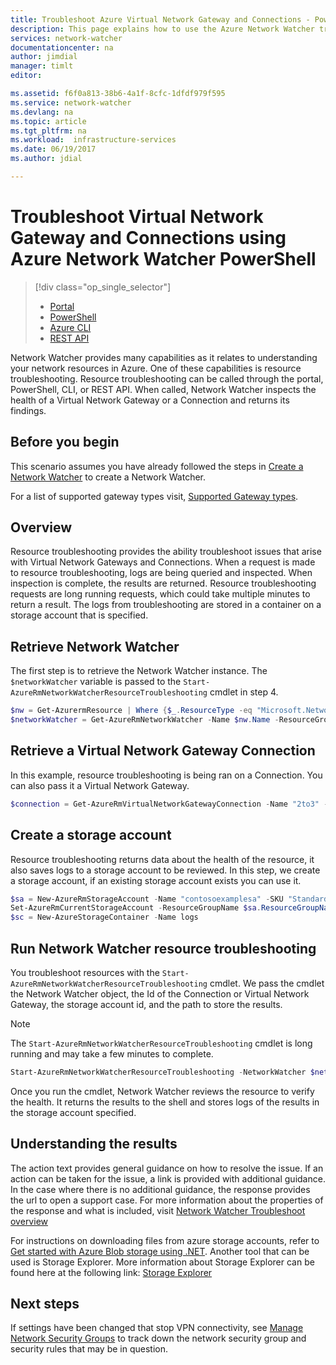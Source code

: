 ```yaml
---
title: Troubleshoot Azure Virtual Network Gateway and Connections - PowerShell | Microsoft Docs
description: This page explains how to use the Azure Network Watcher troubleshoot PowerShell cmdlet
services: network-watcher
documentationcenter: na
author: jimdial
manager: timlt
editor: 

ms.assetid: f6f0a813-38b6-4a1f-8cfc-1dfdf979f595
ms.service: network-watcher
ms.devlang: na
ms.topic: article
ms.tgt_pltfrm: na
ms.workload:  infrastructure-services
ms.date: 06/19/2017
ms.author: jdial

---
```


# Troubleshoot Virtual Network Gateway and Connections using Azure Network Watcher PowerShell

> [!div class="op_single_selector"]
> - [Portal](diagnose-communication-problem-between-networks.md)
> - [PowerShell](network-watcher-troubleshoot-manage-powershell.md)
> - [Azure CLI](network-watcher-troubleshoot-manage-cli.md)
> - [REST API](network-watcher-troubleshoot-manage-rest.md)

Network Watcher provides many capabilities as it relates to understanding your network resources in Azure. One of these capabilities is resource troubleshooting. Resource troubleshooting can be called through the portal, PowerShell, CLI, or REST API. When called, Network Watcher inspects the health of a Virtual Network Gateway or a Connection and returns its findings.

## Before you begin

This scenario assumes you have already followed the steps in [Create a Network Watcher](network-watcher-create.md) to create a Network Watcher.

For a list of supported gateway types visit, [Supported Gateway types](network-watcher-troubleshoot-overview.md#supported-gateway-types).

## Overview

Resource troubleshooting provides the ability troubleshoot issues that arise with Virtual Network Gateways and Connections. When a request is made to resource troubleshooting, logs are being queried and inspected. When inspection is complete, the results are returned. Resource troubleshooting requests are long running requests, which could take multiple minutes to return a result. The logs from troubleshooting are stored in a container on a storage account that is specified.

## Retrieve Network Watcher

The first step is to retrieve the Network Watcher instance. The `$networkWatcher` variable is passed to the `Start-AzureRmNetworkWatcherResourceTroubleshooting` cmdlet in step 4.

```powershell
$nw = Get-AzurermResource | Where {$_.ResourceType -eq "Microsoft.Network/networkWatchers" -and $_.Location -eq "WestCentralUS" } 
$networkWatcher = Get-AzureRmNetworkWatcher -Name $nw.Name -ResourceGroupName $nw.ResourceGroupName 
```

## Retrieve a Virtual Network Gateway Connection

In this example, resource troubleshooting is being ran on a Connection. You can also pass it a Virtual Network Gateway.

```powershell
$connection = Get-AzureRmVirtualNetworkGatewayConnection -Name "2to3" -ResourceGroupName "testrg"
```

## Create a storage account

Resource troubleshooting returns data about the health of the resource, it also saves logs to a storage account to be reviewed. In this step, we create a storage account, if an existing storage account exists you can use it.

```powershell
$sa = New-AzureRmStorageAccount -Name "contosoexamplesa" -SKU "Standard_LRS" -ResourceGroupName "testrg" -Location "WestCentralUS"
Set-AzureRmCurrentStorageAccount -ResourceGroupName $sa.ResourceGroupName -Name $sa.StorageAccountName
$sc = New-AzureStorageContainer -Name logs
```

## Run Network Watcher resource troubleshooting

You troubleshoot resources with the `Start-AzureRmNetworkWatcherResourceTroubleshooting` cmdlet. We pass the cmdlet the Network Watcher object, the Id of the Connection or Virtual Network Gateway, the storage account id, and the path to store the results.

> [!NOTE]
> The `Start-AzureRmNetworkWatcherResourceTroubleshooting` cmdlet is long running and may take a few minutes to complete.

```powershell
Start-AzureRmNetworkWatcherResourceTroubleshooting -NetworkWatcher $networkWatcher -TargetResourceId $connection.Id -StorageId $sa.Id -StoragePath "$($sa.PrimaryEndpoints.Blob)$($sc.name)"
```

Once you run the cmdlet, Network Watcher reviews the resource to verify the health. It returns the results to the shell and stores logs of the results in the storage account specified.

## Understanding the results

The action text provides general guidance on how to resolve the issue. If an action can be taken for the issue, a link is provided with additional guidance. In the case where there is no additional guidance, the response provides the url to open a support case.  For more information about the properties of the response and what is included, visit [Network Watcher Troubleshoot overview](network-watcher-troubleshoot-overview.md)

For instructions on downloading files from azure storage accounts, refer to [Get started with Azure Blob storage using .NET](../storage/blobs/storage-dotnet-how-to-use-blobs.md). Another tool that can be used is Storage Explorer. More information about Storage Explorer can be found here at the following link: [Storage Explorer](https://storageexplorer.com/)

## Next steps

If settings have been changed that stop VPN connectivity, see [Manage Network Security Groups](../virtual-network/manage-network-security-group.md) to track down the network security group and security rules that may be in question.
